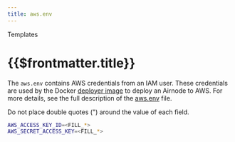 ```yaml
---
title: aws.env
---
```


<TitleSpan>Templates</TitleSpan>

# {{$frontmatter.title}}

<VersionWarning/>

The `aws.env` contains AWS credentials from an IAM user. These credentials are used by the Docker [deployer image](../../grp-providers/docker/deployer-image.md) to deploy an Airnode to AWS. For more details, see the full description of the [aws.env](../deployment-files/aws-env.md) file.

Do not place double quotes (") around the value of each field.

```sh
AWS_ACCESS_KEY_ID=<FILL_*>
AWS_SECRET_ACCESS_KEY=<FILL_*>
```
